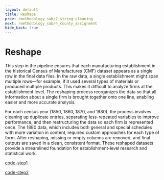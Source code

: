 ```yaml
---
layout: default
title: Reshape
prev: /methodology_sub/2_string_cleaning
next: /methodology_sub/4_county_assignment
hide_back: true
---
```


Reshape
======================

This step in the pipeline ensures that each manufacturing establishment in the historical Census of Manufactures (CMF) dataset appears as a single row in the final data files. In the raw data, a single establishment might span multiple rows—for example, if it used several types of materials or produced multiple products. This makes it difficult to analyze firms at the establishment level. The reshaping process reorganizes the data so that all information about a single firm is brought together onto one line, enabling easier and more accurate analysis.

For each census year (1850, 1860, 1870, and 1880), the process involves cleaning up duplicate entries, separating less-repeated variables to improve performance, and then restructuring the data so each firm is represented once. The 1880 data, which includes both general and special schedules with more variation in content, required custom approaches for each type of form. After reshaping, missing or empty columns are removed, and final outputs are saved in a clean, consistent format. These reshaped datasets provide a streamlined foundation for establishment-level research and statistical work.

[code-step1](https://dl.dropboxusercontent.com/scl/fi/ab9ls2qjrltr1bc4armfz/reshape1860-1870.do?rlkey=c39gr5ldnf3i1z4c6ztuvta21&dl=0)

[code-step2](https://dl.dropboxusercontent.com/scl/fi/hfxbqh8oruu4trybajm1x/reshape1880.do?rlkey=01qsyqklggn8gg1m3ujfxhx8e&dl=0)




